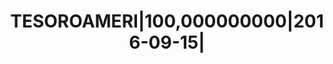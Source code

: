 ---
layout: asset
title: TESOROAMERI|100,000000000|2016-09-15|                       
isin: US912796HE27
---